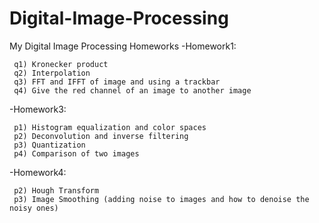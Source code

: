 # Digital-Image-Processing
My Digital Image Processing Homeworks
  -Homework1:  
  
     q1) Kronecker product 
     q2) Interpolation 
     q3) FFT and IFFT of image and using a trackbar 
     q4) Give the red channel of an image to another image
  -Homework3:
  
     p1) Histogram equalization and color spaces
     p2) Deconvolution and inverse filtering
     p3) Quantization
     p4) Comparison of two images
  
  -Homework4:
  
     p2) Hough Transform
     p3) Image Smoothing (adding noise to images and how to denoise the noisy ones)

